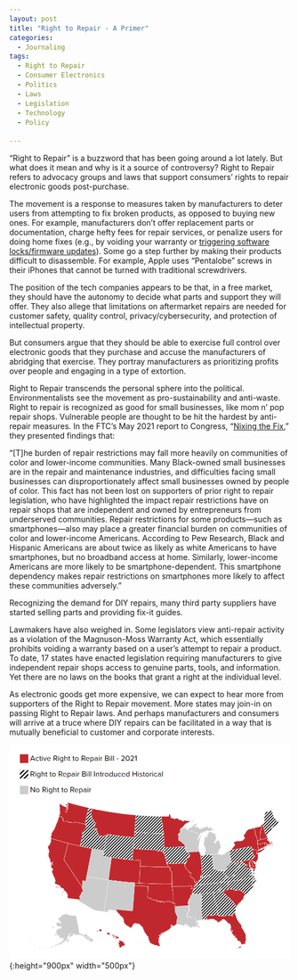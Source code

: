 ```yaml
---
layout: post
title: "Right to Repair - A Primer"
categories:
  - Journaling
tags:
  - Right to Repair
  - Consumer Electronics
  - Politics
  - Laws
  - Legislation
  - Technology
  - Policy

---
```


“Right to Repair” is a buzzword that has been going around a lot lately.  But what does it mean and why is it a source of controversy?  Right to Repair refers to advocacy groups and laws that support consumers’ rights to repair electronic goods post-purchase.  

The movement is a response to measures taken by manufacturers to deter users from attempting to fix broken products, as opposed to buying new ones.  For example, manufacturers don’t offer replacement parts or documentation, charge hefty fees for repair services, or penalize users for doing home fixes (e.g., by voiding your warranty or [triggering software locks/firmware updates](https://www.cnet.com/tech/mobile/apple-bricked-our-phones-with-error-53-now-it-owes-6-8-million-in-australia/)). Some go a step further by making their products difficult to disassemble.  For example, Apple uses “Pentalobe” screws in their iPhones that cannot be turned with traditional screwdrivers.

The position of the tech companies appears to be that, in a free market, they should have the autonomy to decide what parts and support they will offer.  They also allege that limitations on aftermarket repairs are needed for customer safety, quality control, privacy/cybersecurity, and protection of intellectual property.

But consumers argue that they should be able to exercise full control over electronic goods that they purchase and accuse the manufacturers of abridging that exercise.  They portray manufacturers as prioritizing profits over people and engaging in a type of extortion.  

Right to Repair transcends the personal sphere into the political.  Environmentalists see the movement as pro-sustainability and anti-waste.  Right to repair is recognized as good for small businesses, like mom n’ pop repair shops.  Vulnerable people are thought to be hit the hardest by anti-repair measures.  In the FTC’s May 2021 report to Congress, “[Nixing the Fix](https://www.ftc.gov/system/files/documents/reports/nixing-fix-ftc-report-congress-repair-restrictions/nixing_the_fix_report_final_5521_630pm-508_002.pdf),” they presented findings that:

“[T]he burden of repair restrictions may fall more heavily on communities of color and lower-income communities.   Many Black-owned small businesses are in the repair and maintenance industries, and difficulties facing small businesses can disproportionately affect small businesses owned by people of color.  This fact has not been lost on supporters of prior right to repair legislation, who have highlighted the impact repair restrictions have on repair shops that are independent and owned by entrepreneurs from underserved communities.  Repair restrictions for some products—such as smartphones—also may place a greater financial burden on communities of color and lower-income Americans.  According to Pew Research, Black and Hispanic Americans are about twice as likely as white Americans to have smartphones, but no broadband access at home.  Similarly, lower-income Americans are more likely to be smartphone-dependent.  This smartphone dependency makes repair restrictions on smartphones more likely to affect these communities adversely.” 

Recognizing the demand for DIY repairs, many third party suppliers have started selling parts and providing fix-it guides.  

Lawmakers have also weighed in.  Some legislators view anti-repair activity as a violation of the Magnuson-Moss Warranty Act, which essentially prohibits voiding a warranty based on a user’s attempt to repair a product.  To date, 17 states have enacted legislation requiring manufacturers to give independent repair shops access to genuine parts, tools, and information.  Yet there are no laws on the books that grant a right at the individual level.  

As electronic goods get more expensive, we can expect to hear more from supporters of the Right to Repair movement.  More states may join-in on passing Right to Repair laws.  And perhaps manufacturers and consumers will arrive at a truce where DIY repairs can be facilitated in a way that is mutually beneficial to customer and corporate interests.   







![image](/assets/images/RtR.PNG){:height="900px" width="500px"}

